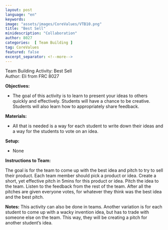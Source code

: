 ```yaml
---
layout: post
language: "en"
keywords:
image: "assets/images/CoreValues/VTB10.png"
title: "Best Sell"
minidescription: "Collaboration"
author: 8027
categories:  [ Team Building ]
tag: CoreValues
featured: false
excerpt_separator: <!--more-->
---
```


Team Building Activity: Best Sell<br>
Author: Eli from FRC 8027
<!--more-->

<b>Objectives:</b>
- The goal of this activity is to learn to present your ideas to others quickly and effectively. Students will have a chance to be creative. Students will also learn how to appropriately share feedback.

<b>Materials:</b>
- All that is needed is a way for each student to write down their ideas and a way for the students to vote on an idea.


<b>Setup:</b>
- None


<b>Instructions to Team:</b>

The goal is for the team to come up with the best idea and pitch to try to sell their product.
Each team member should pick a product or idea.
Create a short, yet effective pitch in 5mins for this product or idea.
Pitch the idea to the team. Listen to the feedback from the rest of the team.
After all the pitches are given everyone votes, for whatever they think was the best idea and the best pitch.


<b>Notes:</b>
 This activity can also be done in teams. Another variation is for each student to come up with a wacky invention idea, but has to trade with someone else on the team. This way, they will be creating a pitch for another student’s idea.

